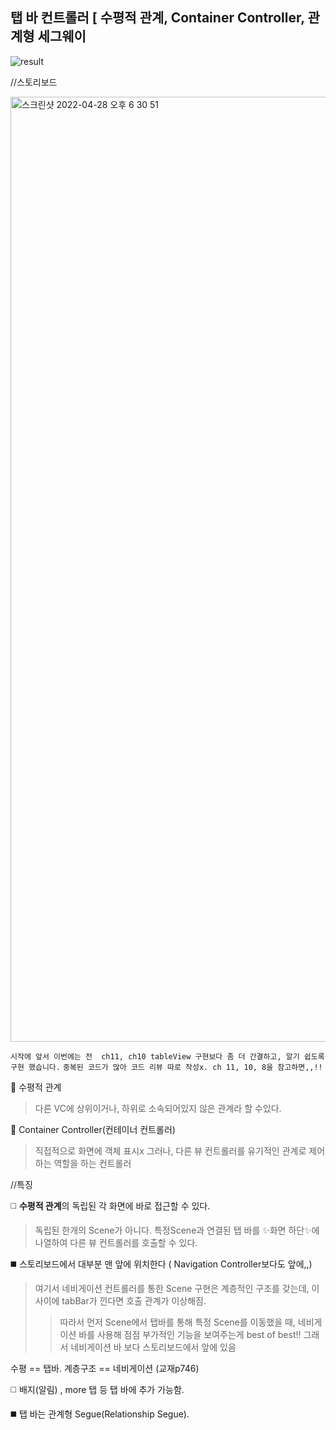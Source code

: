 ## 탭 바 컨트롤러 [ 수평적 관계, Container Controller, 관계형 세그웨이

![result](https://user-images.githubusercontent.com/96910404/165744792-de114fcd-e366-437b-b650-bfeec6228cd8.gif)

//스토리보드

<img width="1512" alt="스크린샷 2022-04-28 오후 6 30 51" src="https://user-images.githubusercontent.com/96910404/165744873-a33e6b92-2612-47c8-9cb9-fad19bcf459d.png">

`
 시작에 앞서 이번에는 전  ch11, ch10 tableView 구현보다 좀 더 간결하고, 알기 쉽도록 구현 했습니다.
`
`
 중복된 코드가 많아 코드 리뷰 따로 작성x. ch 11, 10, 8을 참고하면,,!!
`


🌱  수평적 관계
> 다른 VC에 상위이거나, 하위로 소속되어있지 않은 관계라 할 수있다.

🌱  Container Controller(컨테이너 컨트롤러) 
> 직접적으로 화면에 객체 표시x 그러나, 다른 뷰 컨트롤러를 유기적인 관계로 제어하는 역할을 하는 컨트롤러

//특징 

:white_medium_square: **수평적 관계**의 독립된 각 화면에 바로 접근할 수 있다.

> 독립된 한개의 Scene가 아니다. 특정Scene과 연결된 탭 바를 ✨화면 하단✨에 나열하여 다른 뷰 컨트롤러를 호출할 수 있다.

:black_medium_square: 스토리보드에서 대부분 맨 앞에 위치한다 ( Navigation Controller보다도 앞에,,)
> 여기서 네비게이션 컨트롤러를 통한 Scene 구현은 계층적인 구조를 갖는데, 이 사이에 tabBar가 낀다면 호출 관계가 이상해짐.
> > 따라서 먼저 Scene에서 탭바를 통해 특정 Scene를 이동했을 때, 네비게이션 바를 사용해 점점 부가적인 기능을 보여주는게 best of best!!
> 그래서 네비게이션 바 보다 스토리보드에서 앞에 있음

 수평 == 탭바. 
 계층구조 == 네비게이션 (교재p746)

:white_medium_square: 배지(알림) , more 탭 등 탭 바에 추가 가능함.

:black_medium_square: 탭 바는 관계형 Segue(Relationship Segue).
